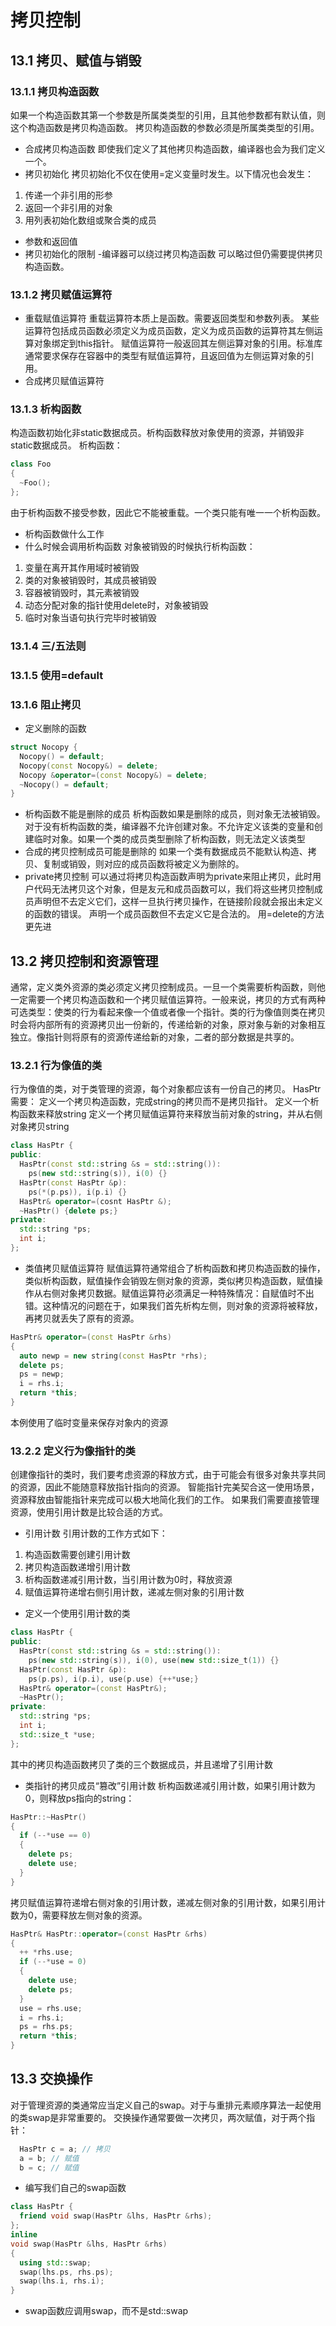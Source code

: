 # 拷贝控制
## 13.1 拷贝、赋值与销毁
### 13.1.1 拷贝构造函数
如果一个构造函数其第一个参数是所属类类型的引用，且其他参数都有默认值，则这个构造函数是拷贝构造函数。
拷贝构造函数的参数必须是所属类类型的引用。
- 合成拷贝构造函数
即使我们定义了其他拷贝构造函数，编译器也会为我们定义一个。
- 拷贝初始化
拷贝初始化不仅在使用=定义变量时发生。以下情况也会发生：
1. 传递一个非引用的形参
2. 返回一个非引用的对象
3. 用列表初始化数组或聚合类的成员
- 参数和返回值
- 拷贝初始化的限制
-编译器可以绕过拷贝构造函数
可以略过但仍需要提供拷贝构造函数。
### 13.1.2 拷贝赋值运算符
- 重载赋值运算符
重载运算符本质上是函数。需要返回类型和参数列表。
某些运算符包括成员函数必须定义为成员函数，定义为成员函数的运算符其左侧运算对象绑定到this指针。
赋值运算符一般返回其左侧运算对象的引用。标准库通常要求保存在容器中的类型有赋值运算符，且返回值为左侧运算对象的引用。
- 合成拷贝赋值运算符
### 13.1.3 析构函数
构造函数初始化非static数据成员。析构函数释放对象使用的资源，并销毁非static数据成员。
析构函数：
```C++
class Foo
{
  ~Foo();
};
```
由于析构函数不接受参数，因此它不能被重载。一个类只能有唯一一个析构函数。
- 析构函数做什么工作
- 什么时候会调用析构函数
对象被销毁的时候执行析构函数：
1. 变量在离开其作用域时被销毁
2. 类的对象被销毁时，其成员被销毁
3. 容器被销毁时，其元素被销毁
4. 动态分配对象的指针使用delete时，对象被销毁
5. 临时对象当语句执行完毕时被销毁
### 13.1.4 三/五法则
### 13.1.5 使用=default
### 13.1.6 阻止拷贝
- 定义删除的函数
```C++
struct Nocopy {
  Nocopy() = default;
  Nocopy(const Nocopy&) = delete;
  Nocopy &operator=(const Nocopy&) = delete;
  ~Nocopy() = default;
}
```
- 析构函数不能是删除的成员
析构函数如果是删除的成员，则对象无法被销毁。对于没有析构函数的类，编译器不允许创建对象。不允许定义该类的变量和创建临时对象。如果一个类的成员类型删除了析构函数，则无法定义该类型
- 合成的拷贝控制成员可能是删除的
如果一个类有数据成员不能默认构造、拷贝、复制或销毁，则对应的成员函数将被定义为删除的。
- private拷贝控制
可以通过将拷贝构造函数声明为private来阻止拷贝，此时用户代码无法拷贝这个对象，但是友元和成员函数可以，我们将这些拷贝控制成员声明但不去定义它们，这样一旦执行拷贝操作，在链接阶段就会报出未定义的函数的错误。
声明一个成员函数但不去定义它是合法的。
用=delete的方法更先进
## 13.2 拷贝控制和资源管理
通常，定义类外资源的类必须定义拷贝控制成员。一旦一个类需要析构函数，则他一定需要一个拷贝构造函数和一个拷贝赋值运算符。一般来说，拷贝的方式有两种可选类型：使类的行为看起来像一个值或者像一个指针。类的行为像值则类在拷贝时会将内部所有的资源拷贝出一份新的，传递给新的对象，原对象与新的对象相互独立。像指针则将原有的资源传递给新的对象，二者的部分数据是共享的。
### 13.2.1 行为像值的类
行为像值的类，对于类管理的资源，每个对象都应该有一份自己的拷贝。
HasPtr需要：
定义一个拷贝构造函数，完成string的拷贝而不是拷贝指针。
定义一个析构函数来释放string
定义一个拷贝赋值运算符来释放当前对象的string，并从右侧对象拷贝string
``` C++
class HasPtr {
public:
  HasPtr(const std::string &s = std::string()):
    ps(new std::string(s)), i(0) {}
  HasPtr(const HasPtr &p):
    ps(*(p.ps)), i(p.i) {}
  HasPtr& operator=(cosnt HasPtr &);
  ~HasPtr() {delete ps;}
private:
  std::string *ps;
  int i;
};
```
- 类值拷贝赋值运算符
赋值运算符通常组合了析构函数和拷贝构造函数的操作，类似析构函数，赋值操作会销毁左侧对象的资源，类似拷贝构造函数，赋值操作从右侧对象拷贝数据。赋值运算符必须满足一种特殊情况：自赋值时不出错。这种情况的问题在于，如果我们首先析构左侧，则对象的资源将被释放，再拷贝就丢失了原有的资源。
```C++
HasPtr& operator=(const HasPtr &rhs)
{
  auto newp = new string(const HasPtr *rhs);
  delete ps;
  ps = newp;
  i = rhs.i;
  return *this;
}
```
本例使用了临时变量来保存对象内的资源
### 13.2.2 定义行为像指针的类
创建像指针的类时，我们要考虑资源的释放方式，由于可能会有很多对象共享共同的资源，因此不能随意释放指针指向的资源。
智能指针完美契合这一使用场景，资源释放由智能指针来完成可以极大地简化我们的工作。
如果我们需要直接管理资源，使用引用计数是比较合适的方式。
- 引用计数
引用计数的工作方式如下：
1. 构造函数需要创建引用计数
2. 拷贝构造函数递增引用计数
3. 析构函数递减引用计数，当引用计数为0时，释放资源
4. 赋值运算符递增右侧引用计数，递减左侧对象的引用计数
- 定义一个使用引用计数的类
```C++
class HasPtr {
public:
  HasPtr(const std::string &s = std::string()):
    ps(new std::string(s)), i(0), use(new std::size_t(1)) {}
  HasPtr(const HasPtr &p):
    ps(p.ps), i(p.i), use(p.use) {++*use;}
  HasPtr& operator=(const HasPtr&);
  ~HasPtr();
private:
  std::string *ps;
  int i;
  std::size_t *use;
};
```
其中的拷贝构造函数拷贝了类的三个数据成员，并且递增了引用计数
- 类指针的拷贝成员“篡改”引用计数
析构函数递减引用计数，如果引用计数为0，则释放ps指向的string：
```C++
HasPtr::~HasPtr()
{
  if (--*use == 0)
  {
    delete ps;
    delete use;
  }
}
```
拷贝赋值运算符递增右侧对象的引用计数，递减左侧对象的引用计数，如果引用计数为0，需要释放左侧对象的资源。
```C++
HasPtr& HasPtr::operator=(const HasPtr &rhs)
{
  ++ *rhs.use;
  if (--*use = 0)
  {
    delete use;
    delete ps;
  }
  use = rhs.use;
  i = rhs.i;
  ps = rhs.ps;
  return *this;
}
```
## 13.3 交换操作
  对于管理资源的类通常应当定义自己的swap。对于与重排元素顺序算法一起使用的类swap是非常重要的。
  交换操作通常要做一次拷贝，两次赋值，对于两个指针：
  ```C++
    HasPtr c = a; // 拷贝
    a = b; // 赋值
    b = c; // 赋值
  ```
- 编写我们自己的swap函数
```C++
class HasPtr {
  friend void swap(HasPtr &lhs, HasPtr &rhs);
};
inline
void swap(HasPtr &lhs, HasPtr &rhs)
{
  using std::swap;
  swap(lhs.ps, rhs.ps);
  swap(lhs.i, rhs.i);
}
```
- swap函数应调用swap，而不是std::swap
